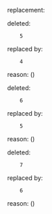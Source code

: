 replacement:

deleted:

		5

replaced by:

		4

reason: ()

deleted:

		6

replaced by:

		5

reason: ()

deleted:

		7

replaced by:

		6

reason: ()

